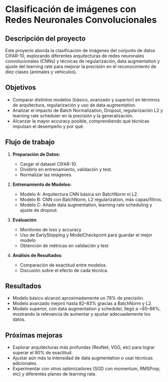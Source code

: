 # Clasificación de imágenes con Redes Neuronales Convolucionales

## Descripción del proyecto
Este proyecto aborda la clasificación de imágenes del conjunto de datos CIFAR-10, explorando diferentes arquitecturas de redes neuronales convolucionales (CNNs) y técnicas de regularización, data augmentation y ajuste del learning rate para mejorar la precisión en el reconocimiento de diez clases (animales y vehículos).

## Objetivos
- Comparar distintos modelos (básico, avanzado y superior) en términos de arquitectura, regularización y uso de data augmentation.
- Analizar el impacto de Batch Normalization, Dropout, regularización L2 y learning rate scheduler en la precisión y la generalización.
- Alcanzar la mayor accuracy posible, comprendiendo qué técnicas impulsan el desempeño y por qué.

## Flujo de trabajo
1. **Preparación de Datos:**
   - Cargar el dataset CIFAR-10.
   - Dividirlo en entrenamiento, validación y test.
   - Normalizar las imágenes.

2. **Entrenamiento de Modelos:**
   - Modelo A: Arquitectura CNN básica sin BatchNorm ni L2.
   - Modelo B: CNN con BatchNorm, L2 regularization, más capas/filtros.
   - Modelo C: Añade data augmentation, learning rate scheduling y ajuste de dropout.

3. **Evaluación**:
   - Monitoreo de loss y accuracy
   - Uso de EarlyStopping y ModelCheckpoint para guardar el mejor modelo
   - Obtención de métricas en validación y test

4. **Análisis de Resultados**:
   - Comparación de exactitud entre modelos.
   - Discusión sobre el efecto de cada técnica.

## Resultados
- Modelo básico alcanzó aproximadamente un 78% de precisión.
- Modelo avanzado mejoró hasta 82–83% gracias a BatchNorm y L2.
- Modelo superior, con data augmentation y scheduler, llegó a ~85–86%, mostrando la relevancia de aumentar y ajustar adecuadamente los datos.

## Próximas mejoras
- Explorar arquitecturas más profundas (ResNet, VGG, etc) para lograr superar el 90% de exactitud.
- Ajustar aún más la intensidad de data augmentation o usar técnicas adicionales.
- Experimentar con otros optimizadores (SGD con momentum, RMSProp, etc) y diferentes planes de learning rate.
